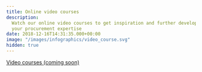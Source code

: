 ```yaml
---
title: Online video courses
description:
  Watch our online video courses to get inspiration and further develop
  your procurement expertise
date: 2018-12-16T14:31:35.000+00:00
image: "/images/infographics/video_course.svg"
hidden: true
---
```


<a href="#" class="btn btn-primary green btn-lg">Video courses (coming soon)</a>
